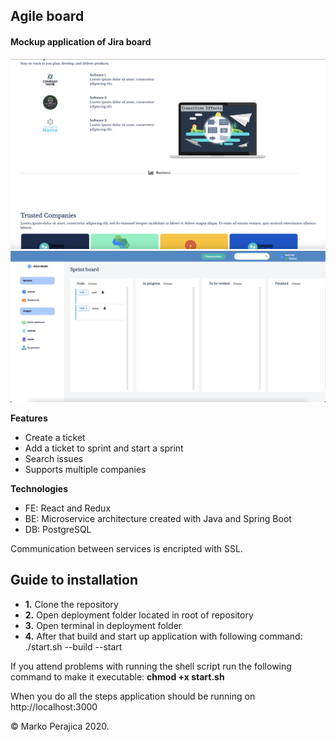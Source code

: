## Agile board

#### Mockup application of Jira board

![Agile_board](/assets/cover-image.png)
![Agile_board](/assets/board-image.png)

**Features**

 * Create a ticket
 * Add a ticket to sprint and start a sprint
 * Search issues
 * Supports multiple companies

**Technologies**
 * FE: React and Redux
 * BE: Microservice architecture created with Java and Spring Boot
 * DB: PostgreSQL
 
 Communication between services is encripted with SSL.

## Guide to installation

 * **1.** Clone the repository
 * **2.** Open deployment folder located in root of repository
 * **3.** Open terminal in deployment folder
 * **4.** After that build and start up application with following command: ./start.sh --build --start

 If you attend problems with running the shell script run the following command to make it executable: **chmod +x start.sh**


 When you do all the steps application should be running on http://localhost:3000
 

© Marko Perajica 2020.
